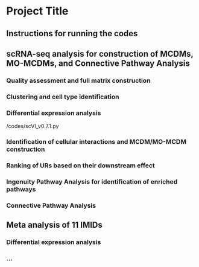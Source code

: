 # Project Title

## Instructions for running the codes

## scRNA-seq analysis for construction of MCDMs, MO-MCDMs, and Connective Pathway Analysis

### Quality assessment and full matrix construction

### Clustering and cell type identification

### Differential expression analysis

/codes/scVI_v0.7.1.py

### Identification of cellular interactions and MCDM/MO-MCDM construction

### Ranking of URs based on their downstream effect

### Ingenuity Pathway Analysis for identification of enriched pathways

### Connective Pathway Analysis

## Meta analysis of 11 IMIDs

### Differential expression analysis

### ...
